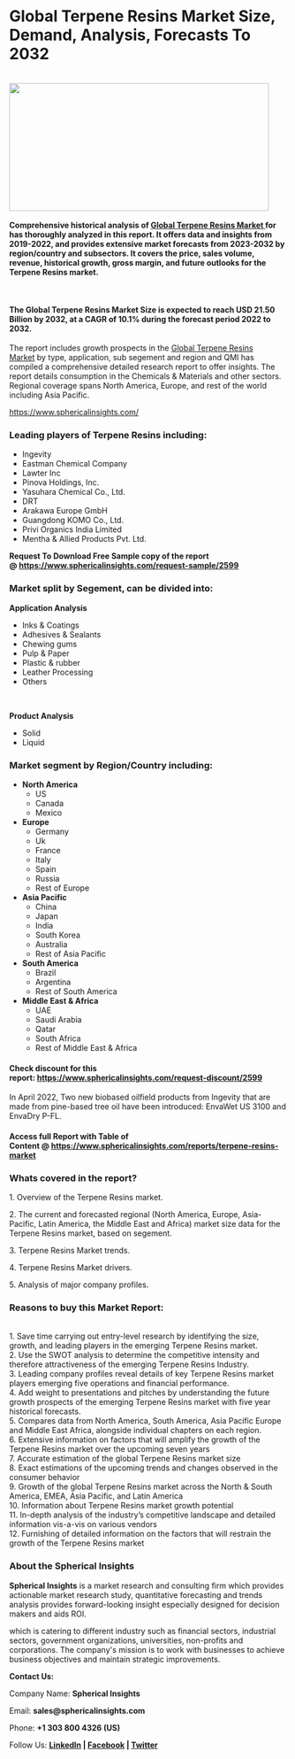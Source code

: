 <h1 class="post-title entry-title">Global Terpene Resins Market Size, Demand, Analysis, Forecasts To 2032</h1>
<div class="post-share-buttons post-share-buttons-top">&nbsp;
<div class="separator"><strong><a href="https://blogger.googleusercontent.com/img/b/R29vZ2xl/AVvXsEhjAV6KxPV3kKK0HFH-8GSzEQpDGH753rxNNkJpkqHPU-8Egics8KD_zoc56xoM-VJPZpMfywAF-ghZZtIP3pxhEy_nQIJUC9yv_0G88RSy_1IbBqU6yxH50Jtf7acKMIG5DO4hthwuYNIBl5rUGWULwfsDkaC6gNgYwq9N1DwepYxHNL11sVKGKr_ZC61G/s555/Terpene%20Resins.jpg"><img src="https://blogger.googleusercontent.com/img/b/R29vZ2xl/AVvXsEhjAV6KxPV3kKK0HFH-8GSzEQpDGH753rxNNkJpkqHPU-8Egics8KD_zoc56xoM-VJPZpMfywAF-ghZZtIP3pxhEy_nQIJUC9yv_0G88RSy_1IbBqU6yxH50Jtf7acKMIG5DO4hthwuYNIBl5rUGWULwfsDkaC6gNgYwq9N1DwepYxHNL11sVKGKr_ZC61G/w470-h231/Terpene%20Resins.jpg" alt="" width="470" height="231" border="0" data-original-height="400" data-original-width="555" /></a></strong></div>
<strong><br />Comprehensive historical analysis of&nbsp;<a href="https://www.sphericalinsights.com/reports/terpene-resins-market" target="_blank">Global Terpene Resins Market&nbsp;</a>for has thoroughly analyzed in this report. It offers data and insights from 2019-2022, and provides extensive market forecasts from 2023-2032 by region/country and subsectors. It covers the price, sales volume, revenue, historical growth, gross margin, and future outlooks for the Terpene Resins market.</strong>
<p>&nbsp;</p>
<h4><strong>The Global Terpene Resins Market Size is expected to reach USD 21.50 Billion by 2032, at a CAGR of 10.1% during the forecast period 2022 to 2032.</strong></h4>
<p>The report includes growth prospects in the&nbsp;<a href="https://www.sphericalinsights.com/reports/terpene-resins-market" target="_blank">Global Terpene Resins Market</a>&nbsp;by type, application, sub segement and region and QMI has compiled a comprehensive detailed research report to offer insights. The report details consumption in the Chemicals &amp; Materials and other sectors. Regional coverage spans North America, Europe, and rest of the world including Asia Pacific.</p>
<p><a href="https://www.sphericalinsights.com/" target="_blank">https://www.sphericalinsights.com/</a></p>
<h3><strong>Leading players of Terpene Resins including:</strong></h3>
<ul>
<li>Ingevity</li>
<li>Eastman Chemical Company</li>
<li>Lawter Inc</li>
<li>Pinova Holdings, Inc.</li>
<li>Yasuhara Chemical Co., Ltd.</li>
<li>DRT</li>
<li>Arakawa Europe GmbH</li>
<li>Guangdong KOMO Co., Ltd.</li>
<li>Privi Organics India Limited</li>
<li>Mentha &amp; Allied Products Pvt. Ltd.</li>
</ul>
<p><strong>Request To Download Free Sample copy of the report @&nbsp;<a href="https://www.sphericalinsights.com/request-sample/2599" target="_blank">https://www.sphericalinsights.com/request-sample/2599</a></strong></p>
<h3><strong>Market split by Segement, can be divided into:</strong></h3>
<p><strong>Application Analysis</strong></p>
<ul>
<li>Inks &amp; Coatings</li>
<li>Adhesives &amp; Sealants</li>
<li>Chewing gums</li>
<li>Pulp &amp; Paper</li>
<li>Plastic &amp; rubber</li>
<li>Leather Processing</li>
<li>Others</li>
</ul>
<p>&nbsp;</p>
<p><strong>Product Analysis</strong></p>
<ul>
<li>Solid</li>
<li>Liquid</li>
</ul>
<h3><strong>Market segment by Region/Country including:</strong></h3>
<ul>
<li><strong>North America</strong>
<ul>
<li>US</li>
<li>Canada</li>
<li>Mexico</li>
</ul>
</li>
<li><strong>Europe</strong>
<ul>
<li>Germany</li>
<li>Uk</li>
<li>France</li>
<li>Italy</li>
<li>Spain</li>
<li>Russia</li>
<li>Rest of Europe</li>
</ul>
</li>
<li><strong>Asia Pacific</strong>
<ul>
<li>China</li>
<li>Japan</li>
<li>India</li>
<li>South Korea</li>
<li>Australia</li>
<li>Rest of Asia Pacific</li>
</ul>
</li>
<li><strong>South America</strong>
<ul>
<li>Brazil</li>
<li>Argentina</li>
<li>Rest of South America</li>
</ul>
</li>
<li><strong>Middle East &amp; Africa</strong>
<ul>
<li>UAE</li>
<li>Saudi Arabia</li>
<li>Qatar</li>
<li>South Africa</li>
<li>Rest of Middle East &amp; Africa</li>
</ul>
</li>
</ul>
<h4>Check discount for this report:&nbsp;<a href="https://www.sphericalinsights.com/request-discount/2599" target="_blank">https://www.sphericalinsights.com/request-discount/2599</a></h4>
<p>In April 2022, Two new biobased oilfield products from Ingevity that are made from pine-based tree oil have been introduced: EnvaWet US 3100 and EnvaDry P-FL.</p>
<h4>Access full Report with Table of Content&nbsp;@&nbsp;<a href="https://www.sphericalinsights.com/reports/terpene-resins-market" target="_blank">https://www.sphericalinsights.com/reports/terpene-resins-market</a></h4>
<h3><strong>Whats covered in the report?</strong></h3>
<p>1. Overview of the Terpene Resins market.</p>
<p>2. The current and forecasted regional (North America, Europe, Asia-Pacific, Latin America, the Middle East and Africa) market size data for the Terpene Resins market, based on segement.</p>
<p>3. Terpene Resins Market trends.</p>
<p>4. Terpene Resins Market drivers.</p>
<p>5. Analysis of major company profiles.</p>
<h3><strong>Reasons to buy this Market Report:</strong></h3>
<p><br />1. Save time carrying out entry-level research by identifying the size, growth, and leading players in the emerging Terpene Resins market.<br />2. Use the SWOT analysis to determine the competitive intensity and therefore attractiveness of the emerging Terpene Resins Industry.<br />3. Leading company profiles reveal details of key Terpene Resins market players emerging five operations and financial performance.<br />4. Add weight to presentations and pitches by understanding the future growth prospects of the emerging Terpene Resins market with five year historical forecasts.<br />5. Compares data from North America, South America, Asia Pacific Europe and Middle East Africa, alongside individual chapters on each region.<br />6. Extensive information on factors that will amplify the growth of the Terpene Resins market over the upcoming seven years<br />7. Accurate estimation of the global Terpene Resins market size<br />8. Exact estimations of the upcoming trends and changes observed in the consumer behavior<br />9. Growth of the global Terpene Resins market across the North &amp; South America, EMEA, Asia Pacific, and Latin America<br />10. Information about Terpene Resins market growth potential<br />11. In-depth analysis of the industry&rsquo;s competitive landscape and detailed information vis-a-vis on various vendors<br />12. Furnishing of detailed information on the factors that will restrain the growth of the Terpene Resins market</p>
<h3><strong>About the Spherical Insights</strong></h3>
<p><strong>Spherical Insights</strong>&nbsp;is a market research and consulting firm which provides actionable market research study, quantitative forecasting and trends analysis provides forward-looking insight especially designed for decision makers and aids ROI.</p>
<p>which is catering to different industry such as financial sectors, industrial sectors, government organizations, universities, non-profits and corporations. The company's mission is to work with businesses to achieve business objectives and maintain strategic improvements.</p>
<p><strong>Contact Us:</strong></p>
<p>Company Name:&nbsp;<strong>Spherical Insights</strong></p>
<p>Email:&nbsp;<strong>sales@sphericalinsights.com</strong></p>
<p>Phone:&nbsp;<strong>+1 303 800 4326 (US)</strong></p>
<p>Follow Us:&nbsp;<strong><a href="https://www.linkedin.com/company/spherical-insight/"><u>LinkedIn</u></a>&nbsp;|&nbsp;<a href="https://www.facebook.com/sphericalinsights22"><u>Facebook</u></a>&nbsp;|&nbsp;<a href="https://twitter.com/SInsights_US"><u>Twitter</u></a></strong></p>
</div>
<div class="post-header">&nbsp;</div>
